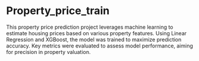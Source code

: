 # Property_price_train
This property price prediction project leverages machine learning to estimate housing prices based on various property features. Using Linear Regression and XGBoost, the model was trained to maximize prediction accuracy. Key metrics were evaluated to assess model performance, aiming for precision in property valuation.
